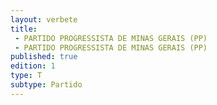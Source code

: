 ```yaml
---
layout: verbete
title:
 - PARTIDO PROGRESSISTA DE MINAS GERAIS (PP)
 - PARTIDO PROGRESSISTA DE MINAS GERAIS (PP)
published: true
edition: 1  
type: T
subtype: Partido
---
```


